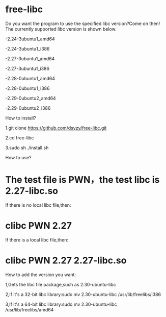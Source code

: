 # free-libc
Do you want the program to use the specified libc version?Come on then!
The currently supported libc version is shown below.

-2.24-3ubuntu1_amd64

-2.24-3ubuntu1_i386

-2.27-3ubuntu1_amd64

-2.27-3ubuntu1_i386

-2.28-0ubuntu1_amd64

-2.28-0ubuntu1_i386

-2.29-0ubuntu2_amd64

-2.29-0ubuntu2_i386

How to install?

1.git clone https://github.com/dsyzy/free-libc.git

2.cd free-libc

3.sudo sh ./install.sh


How to use?

The test file is PWN，the test libc is 2.27-libc.so
===================================================================================
If there is no local libc file,then:

clibc PWN 2.27
===================================================================================
If there is a local libc file,then:

clibc PWN 2.27 2.27-libc.so
===================================================================================

How to add the version you want:

1,Gets the libc file package,such as 2.30-ubuntu-libc

2,If it's a 32-bit libc library:sudo mv 2.30-ubuntu-libc /usr/lib/freelibs/i386

3,If it's a 64-bit libc library:sudo mv 2.30-ubuntu-libc /usr/lib/freelibs/amd64
